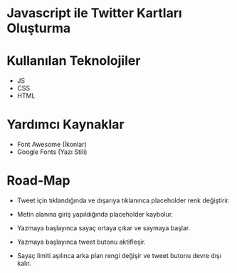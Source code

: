 # Javascript ile Twitter Kartları Oluşturma

# Kullanılan Teknolojiler
- JS
- CSS
- HTML

# Yardımcı Kaynaklar
- Font Awesome (İkonlar)
- Google Fonts (Yazı Stili)

# Road-Map

- Tweet için tıklandığında ve dışarıya tıklanınca placeholder renk değiştirir. 

- Metin alanına giriş yapıldığında placeholder kaybolur.

- Yazmaya başlayınca sayaç ortaya çıkar ve saymaya başlar.

- Yazmaya başlayınca tweet butonu aktifleşir.

- Sayaç limiti aşılınca arka plan rengi değişir ve tweet butonu devre dışı kalır.
